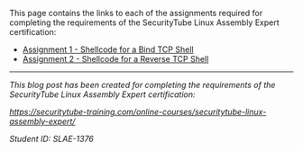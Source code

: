 
This page contains the links to each of the assignments required for completing the requirements of the SecurityTube Linux Assembly Expert certification:

*  [Assignment 1 - Shellcode for a Bind TCP Shell](/SLAE/Assignment_1/Docs/Assignment_1.html)
*  [Assignment 2 - Shellcode for a Reverse TCP Shell](/SLAE/Assignment_2/Docs/Assignment_2.html)




---

*This blog post has been created for completing the requirements of the SecurityTube Linux Assembly Expert certification:*

*https://securitytube-training.com/online-courses/securitytube-linux-assembly-expert/*

*Student ID: SLAE-1376*

